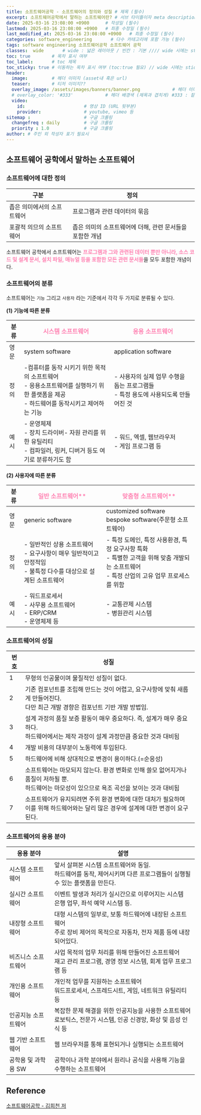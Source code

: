 ```yaml
---
title: 소프트웨어공학 - 소프트웨어의 정의와 성질 # 제목 (필수)
excerpt: 소프트웨어공학에서 말하는 소프트웨어란? # 서브 타이틀이자 meta description (필수)
date: 2025-03-16 23:08:00 +0900      # 작성일 (필수)
lastmod: 2025-03-16 23:08:00 +0900   # 최종 수정일 (필수)
last_modified_at: 2025-03-16 23:08:00 +0900   # 최종 수정일 (필수)
categories: software_engineering       # 다수 카테고리에 포함 가능 (필수)
tags: software engineering 소프트웨어공학 소프트웨어 공학                     # 태그 복수개 가능 (필수)
classes:  wide       # wide : 넓은 레이아웃 / 빈칸 : 기본 //// wide 시에는 sticky toc 불가
toc: true        # 목차 표시 여부
toc_label:       # toc 제목
toc_sticky: true # 이동하는 목차 표시 여부 (toc:true 필요) // wide 시에는 sticky toc 불가
header: 
  image:         # 헤더 이미지 (asset내 혹은 url)
  teaser:        # 티저 이미지??
  overlay_image: /assets/images/banners/banner.png            # 헤더 이미지 (제목과 겹치게)
  # overlay_color: '#333'            # 헤더 배경색 (제목과 겹치게) #333 : 짙은 회색 (필수)
  video:
    id:                      # 영상 ID (URL 뒷부분)
    provider:                # youtube, vimeo 등
sitemap :                    # 구글 크롤링
  changefreq : daily         # 구글 크롤링
  priority : 1.0             # 구글 크롤링
author: # 주인 외 작성자 표기 필요시
---
```

<!--postNo: 20250316_001-->


## 소프트웨어 공학에서 말하는 소프트웨어  

### 소프트웨어에 대한 정의  

|구분|정의|
|---|---|
|좁은 의미에서의 소프트웨어|프로그램과 관련 데이터의 묶음|
|포괄적 의므의 소프트웨어|좁은 의미의 소프트웨어에 더해, 관련 문서들을 포함한 개념|

소프트웨어 공학에서 소프트웨어는 <b><font color="FF82B2">프로그램과 그와 관련된 데이터 뿐만 아니라, 소스 코드 및 설계 문서, 설치 파일, 매뉴얼 등을 포함한 모든 관련 문서들</font></b>을 모두 포함한 개념이다.  

### 소프트웨어의 분류  

소프트웨어는 `기능` 그리고 `사용자` 라는 기준에서 각각 두 가지로 분류될 수 있다.  

**(1) 기능에 따른 분류**  

|분류|<b><font color="FF82B2">시스템 소프트웨어</font></b>|<b><font color="FF82B2">응용 소프트웨어</font></b>|
|---|---|---|
|영문|system software|application software|
|정의|-컴퓨터를 동작 시키기 위한 목적의 소프트웨어<br>- 응용소프트웨어를 실행하기 위한 플랫폼을 제공<br>- 하드웨어를 동작시키고 제어하는 기능|- 사용자의 실제 업무 수행을 돕는 프로그램들<br>- 특정 용도에 사용되도록 만들어진 것|
|예시|- 운영체제<br>- 장치 드라이버- 자원 관리를 위한 유틸리티<br>- 컴파일러, 링커, 디버거 등도 여기로 분류하기도 함|- 워드, 엑셀, 웹브라우저<br>- 게임 프로그램 등|


**(2) 사용자에 따른 분류**  

|분류|<b><font color="FF82B2">일반 소프트웨어**|<b><font color="FF82B2">맞춤형 소프트웨어**|
|---|---|---|
|영문|generic software|customized software<br>bespoke software(주문형 소프트웨어)|
|정의|- 일반적인 상용 소프트웨어<br>- 요구사항이 매우 일반적이고 안정적임<br>- 불특정 다수를 대상으로 설계된 소프트웨어|- 특정 도메인, 특정 사용환경, 특정 요구사항 특화<br>- 특별한 고객을 위해 맞춤 개발되는 소프트웨어<br>- 특정 산업의 고유 업무 프로세스를 위함|
|예시|- 워드프로세서<br>- 사무용 소프트웨어<br>- ERP/CRM<br>- 운영체제 등|- 교통관제 시스템<br>- 병원관리 시스템|


### 소프트웨어의 성질  

|번호|성질|
|---|---|
|1|무형의 인공물이며 물질적인 성질이 없다.|
|2|기존 컴포넌트를 조립해 만드는 것이 어렵고, 요구사항에 맞춰 새롭게 만들어진다.<br>다만 최근 개발 경향은 컴포넌트 기반 개발 방법임.|
|3|설계 과정의 품질 보증 활동이 매우 중요하다. 즉, 설계가 매우 중요하다.<br>하드웨어에서는 제작 과정이 설계 과정만큼 중요한 것과 대비됨|
|4|개발 비용의 대부분이 노동력에 투입된다.|
|5|하드웨어에 비해 상대적으로 변경이 용이하다.(=순응성)|
|6|소프트웨어는 마모되지 않는다. 환경 변화로 인해 쓸모 없어지거나 품질이 저하될 뿐.<br>하드웨어는 마모성이 있으므로 욕조 곡선을 보이는 것과 대비됨|
|7|소프트웨어가 유지되려면 주위 환경 변화에 대한 대처가 필요하며<br>이를 위해 하드웨어와는 달리 많은 경우에 설계에 대한 변경이 요구된다.|


### 소프트웨어의 응용 분야  

|응용 분야|설명|
|---|---|
|시스템 소프트웨어|앞서 살펴본 시스템 소프트웨어와 동일.<br>하드웨어를 동작, 제어시키며 다른 프로그램들이 실행될 수 있는 플랫폼을 만든다.|
|실시간 소프트웨어|이벤트 발생과 처리가 실시간으로 이루어지는 시스템<br>은행 업무, 좌석 예약 시스템 등.|
|내장형 소프트웨어|대형 시스템의 일부로, 보통 하드웨어에 내장된 소프트웨어<br>주로 장비 제어의 목적으로 자동차, 전자  제품 등에 내장되어있다.|
|비즈니스 소프트웨어|사업 목적의 업무 처리를 위해 만들어진 소프트웨어<br>재고 관리 프로그램, 경영 정보 시스템, 회계 업무 프로그램 등|
|개인용 소프트웨어|개인적 업무를 지원하는 소프트웨어<br>워드프로세서, 스프레드시트, 게임, 네트워크 유틸리티 등|
|인공지능 소프트웨어|복잡한 문제 해결을 위한 인공지능을 사용한 소프트웨어<br>로보틱스, 전문가 시스템, 인공 신경망, 화상 및 음성 인식 등|
|웹 기반 소프트웨어|웹 브라우저를 통해 표현되거나 실행되는 소프트웨어|
|공학용 및 과학용 SW|공학이나 과학 분야에서 원리나 공식을 사용해 기능을 수행하는 소프트웨어|


## Reference  

[소프트웨어공학 - 김희천 저](https://search.shopping.naver.com/book/catalog/32473335794)  